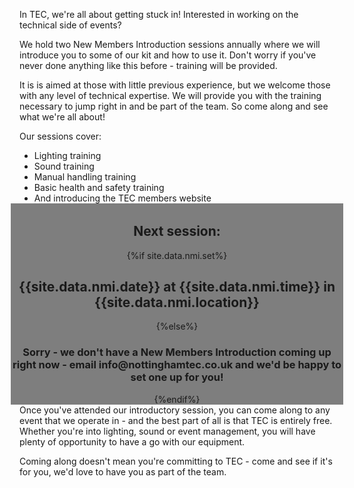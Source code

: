 In TEC, we're all about getting stuck in! Interested in working on the technical side of events? 

We hold two New Members Introduction sessions annually where we will introduce you to some of our kit and how to use it. Don't worry if you've never done anything like this before - training will be provided.

It is is aimed at those with little previous experience, but we welcome those with any level of technical expertise. We will provide you with the training necessary to jump right in and be part of the team. So come along and see what we're all about! 

Our sessions cover:

* Lighting training
* Sound training
* Manual handling training
* Basic health and safety training
* And introducing the TEC members website

<div class="blue" style="background-color: rgba(0, 0, 0, 0.5); text-align: center; margin: -1em; padding-top: 0.2em;">
<h2>Next session:</h2>
{%if site.data.nmi.set%}
<h2>{{site.data.nmi.date}} at {{site.data.nmi.time}} in {{site.data.nmi.location}}</h2>
{%else%}
<h3>Sorry - we don't have a New Members Introduction coming up right now - email <a src="mailto:info@nottinghamtec.co.uk">info@nottinghamtec.co.uk</a> and we'd be happy to set one up for you!</h3>
{%endif%}
</div>

Once you've attended our introductory session, you can come along to any event that we operate in - and the best part of all is that TEC is entirely free. Whether you're into lighting, sound or event management, you will have plenty of opportunity to have a go with our equipment.

Coming along doesn't mean you're committing to TEC - come and see if it's for you, we'd love to have you as part of the team.
